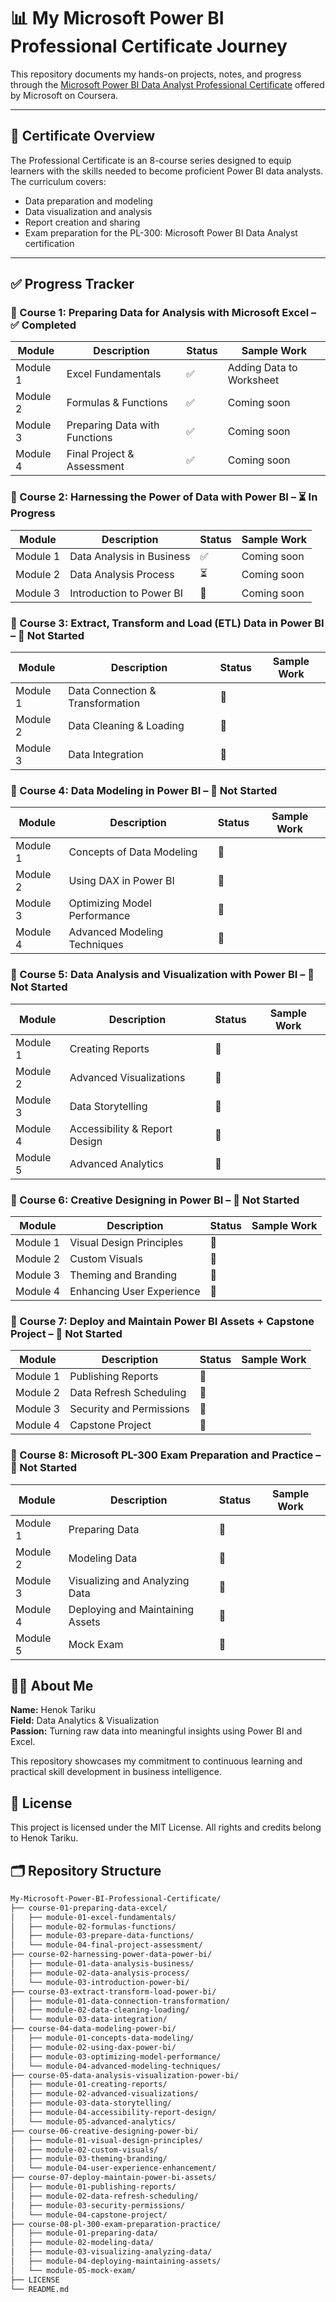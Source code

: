 # 📊 My Microsoft Power BI Professional Certificate Journey

This repository documents my hands-on projects, notes, and progress through the [Microsoft Power BI Data Analyst Professional Certificate](https://www.coursera.org/professional-certificates/microsoft-power-bi-data-analyst) offered by Microsoft on Coursera.

---

## 🎯 Certificate Overview

The Professional Certificate is an 8-course series designed to equip learners with the skills needed to become proficient Power BI data analysts. The curriculum covers:

- Data preparation and modeling  
- Data visualization and analysis  
- Report creation and sharing  
- Exam preparation for the PL-300: Microsoft Power BI Data Analyst certification

---
## ✅ Progress Tracker

### 📘 Course 1: Preparing Data for Analysis with Microsoft Excel – ✅ Completed

| Module | Description | Status | Sample Work |
|--------|-------------|--------|-------------|
| Module 1 | Excel Fundamentals | ✅ | Adding Data to Worksheet |
| Module 2 | Formulas & Functions | ✅ | Coming soon |
| Module 3 | Preparing Data with Functions | ✅ | Coming soon |
| Module 4 | Final Project & Assessment | ✅ | Coming soon |

### 📘 Course 2: Harnessing the Power of Data with Power BI – ⏳ In Progress

| Module | Description | Status | Sample Work |
|--------|-------------|--------|-------------|
| Module 1 | Data Analysis in Business | ✅ | Coming soon |
| Module 2 | Data Analysis Process | ⏳ | Coming soon |
| Module 3 | Introduction to Power BI | 🔲 | Coming soon |

### 📘 Course 3: Extract, Transform and Load (ETL) Data in Power BI – 🔲 Not Started

| Module | Description | Status | Sample Work |
|--------|-------------|--------|-------------|
| Module 1 | Data Connection & Transformation | 🔲 | |
| Module 2 | Data Cleaning & Loading | 🔲 | |
| Module 3 | Data Integration | 🔲 | |

### 📘 Course 4: Data Modeling in Power BI – 🔲 Not Started

| Module | Description | Status | Sample Work |
|--------|-------------|--------|-------------|
| Module 1 | Concepts of Data Modeling | 🔲 | |
| Module 2 | Using DAX in Power BI | 🔲 | |
| Module 3 | Optimizing Model Performance | 🔲 | |
| Module 4 | Advanced Modeling Techniques | 🔲 | |

### 📘 Course 5: Data Analysis and Visualization with Power BI – 🔲 Not Started

| Module | Description | Status | Sample Work |
|--------|-------------|--------|-------------|
| Module 1 | Creating Reports | 🔲 | |
| Module 2 | Advanced Visualizations | 🔲 | |
| Module 3 | Data Storytelling | 🔲 | |
| Module 4 | Accessibility & Report Design | 🔲 | |
| Module 5 | Advanced Analytics | 🔲 | |

### 📘 Course 6: Creative Designing in Power BI – 🔲 Not Started

| Module | Description | Status | Sample Work |
|--------|-------------|--------|-------------|
| Module 1 | Visual Design Principles | 🔲 | |
| Module 2 | Custom Visuals | 🔲 | |
| Module 3 | Theming and Branding | 🔲 | |
| Module 4 | Enhancing User Experience | 🔲 | |

### 📘 Course 7: Deploy and Maintain Power BI Assets + Capstone Project – 🔲 Not Started

| Module | Description | Status | Sample Work |
|--------|-------------|--------|-------------|
| Module 1 | Publishing Reports | 🔲 | |
| Module 2 | Data Refresh Scheduling | 🔲 | |
| Module 3 | Security and Permissions | 🔲 | |
| Module 4 | Capstone Project | 🔲 | |

### 📘 Course 8: Microsoft PL-300 Exam Preparation and Practice – 🔲 Not Started

| Module | Description | Status | Sample Work |
|--------|-------------|--------|-------------|
| Module 1 | Preparing Data | 🔲 | |
| Module 2 | Modeling Data | 🔲 | |
| Module 3 | Visualizing and Analyzing Data | 🔲 | |
| Module 4 | Deploying and Maintaining Assets | 🔲 | |
| Module 5 | Mock Exam | 🔲 | |



## 👨‍💻 About Me

**Name:** Henok Tariku  
**Field:** Data Analytics & Visualization  
**Passion:** Turning raw data into meaningful insights using Power BI and Excel.

This repository showcases my commitment to continuous learning and practical skill development in business intelligence.

## 📄 License

This project is licensed under the MIT License. All rights and credits belong to Henok Tariku.
## 🗂️ Repository Structure

```bash
My-Microsoft-Power-BI-Professional-Certificate/
├── course-01-preparing-data-excel/
│   ├── module-01-excel-fundamentals/
│   ├── module-02-formulas-functions/
│   ├── module-03-prepare-data-functions/
│   └── module-04-final-project-assessment/
├── course-02-harnessing-power-data-power-bi/
│   ├── module-01-data-analysis-business/
│   ├── module-02-data-analysis-process/
│   └── module-03-introduction-power-bi/
├── course-03-extract-transform-load-power-bi/
│   ├── module-01-data-connection-transformation/
│   ├── module-02-data-cleaning-loading/
│   └── module-03-data-integration/
├── course-04-data-modeling-power-bi/
│   ├── module-01-concepts-data-modeling/
│   ├── module-02-using-dax-power-bi/
│   ├── module-03-optimizing-model-performance/
│   └── module-04-advanced-modeling-techniques/
├── course-05-data-analysis-visualization-power-bi/
│   ├── module-01-creating-reports/
│   ├── module-02-advanced-visualizations/
│   ├── module-03-data-storytelling/
│   ├── module-04-accessibility-report-design/
│   └── module-05-advanced-analytics/
├── course-06-creative-designing-power-bi/
│   ├── module-01-visual-design-principles/
│   ├── module-02-custom-visuals/
│   ├── module-03-theming-branding/
│   └── module-04-user-experience-enhancement/
├── course-07-deploy-maintain-power-bi-assets/
│   ├── module-01-publishing-reports/
│   ├── module-02-data-refresh-scheduling/
│   ├── module-03-security-permissions/
│   └── module-04-capstone-project/
├── course-08-pl-300-exam-preparation-practice/
│   ├── module-01-preparing-data/
│   ├── module-02-modeling-data/
│   ├── module-03-visualizing-analyzing-data/
│   ├── module-04-deploying-maintaining-assets/
│   └── module-05-mock-exam/
├── LICENSE
└── README.md


